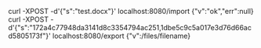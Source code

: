 curl -XPOST -d'{"s":"test.docx"}' localhost:8080/import
{"v":"ok","err":null}
curl -XPOST -d'{"s":"172a4c77948da3141d8c3354794ac251,1dbe5c9c5a017e3d76d66acd5805173f"}' localhost:8080/export
{"v":/files/filename}